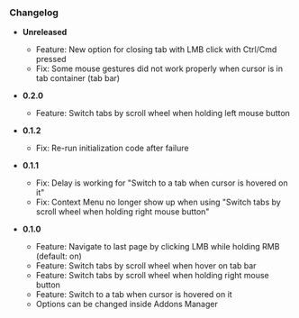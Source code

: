 ### Changelog

- **Unreleased**
  - Feature: New option for closing tab with LMB click with Ctrl/Cmd pressed
  - Fix: Some mouse gestures did not work properly when cursor is in tab container (tab bar)

- **0.2.0**
  - Feature: Switch tabs by scroll wheel when holding left mouse button

- **0.1.2**
  - Fix: Re-run initialization code after failure

- **0.1.1**
  - Fix: Delay is working for "Switch to a tab when cursor is hovered on it"
  - Fix: Context Menu no longer show up when using "Switch tabs by scroll wheel when holding right mouse button"

- **0.1.0**
  - Feature: Navigate to last page by clicking LMB while holding RMB (default: on)
  - Feature: Switch tabs by scroll wheel when hover on tab bar
  - Feature: Switch tabs by scroll wheel when holding right mouse button
  - Feature: Switch to a tab when cursor is hovered on it
  - Options can be changed inside Addons Manager
